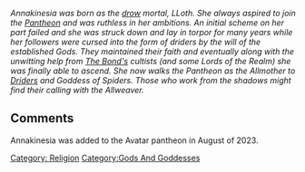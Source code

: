 *Annakinesia was born as the [drow](Drow "wikilink") mortal, LLoth. She
always aspired to join the
[Pantheon](:Category:Gods_And_Goddesses "wikilink") and was ruthless in
her ambitions. An initial scheme on her part failed and she was struck
down and lay in torpor for many years while her followers were cursed
into the form of driders by the will of the established Gods. They
maintained their faith and eventually along with the unwitting help from
[The Bond's](:Category:The_Bond "wikilink") cultists (and some Lords of
the Realm) she was finally able to ascend. She now walks the Pantheon as
the Allmother to [Driders](Driders "wikilink") and Goddess of Spiders.
Those who work from the shadows might find their calling with the
Allweaver.*

## Comments

Annakinesia was added to the Avatar pantheon in August of 2023.

[Category: Religion](Category:_Religion "wikilink") [Category:Gods And
Goddesses](Category:Gods_And_Goddesses "wikilink")
